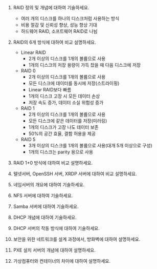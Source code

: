 1. RAID 정의 및 개념에 대하여 기술하세요. 
   - 여러 개의 디스크를 하나의 디스크처럼 사용하는 방식
   - 비용 절감 및 신뢰성 향상, 성능 향상 기대
   - 하드웨어 RAID, 소프트웨어 RAID로 나뉨

2. RAID의 6개 방식에 대하여 비교 설명하세요. 
   - Linear RAID
	   - 2개 이상의 디스크를 1개의 볼륨으로 사용
	   - 1개의 디스크의 저장 용량이 가득 찼을 때 다음 디스크에 저장
   - RAID 0
	   - 2개 이상의 디스크를 1개의 볼륨으로 사용
	   - 모든 디스크에 데이터를 동시에 저장(스트라이핑)
	   - Linear RAID보다 빠름
	   - 1개의 디스크 고장 시 모든 데이터 손상
	   - 저장 속도 증가, 데이터 소실 위험성 증가
   - RAID 1
	   - 2개 이상의 디스크를 1개의 볼륨으로 사용
	   - 모든 디스크에 같은 데이터를 저장(미러링)
	   - 1개의 디스크가 고장 나도 데이터 보존
	   - 50%의 공간 효율, 결함 허용을 제공
   - RAID 5
	   - 3개 이상의 디스크를 1개의 볼륨으로 사용(대개 5개 이상으로 구성)
	   - 1개의 디스크는 parity 용으로 사용

3. RAID 1+0 방식에 대하여 비교 설명하세요. 

4. 텔넷서버, OpenSSH 서버, XRDP 서버에 대하여 비교 설명하세요. 

5. 네임서버의 개요에 대하여 기술하세요. 

6. NFS 서버에 대하여 기술하세요. 

7. Samba 서버에 대하여 기술하세요. 

8. DHCP 개념에 대하여 기술하세요. 

9. DHCP 서버의 작동 방식에 대하여 기술하세요. 

10. 보안을 위한 네트워크를 설계 과정에서, 방화벽에 대하여 설명하세요. 

11. PXE 설치 서버의 개념에 대하여 설명하세요. 

12. 가상컴퓨터와 컨테이너의 차이에 대하여 설명하세요.